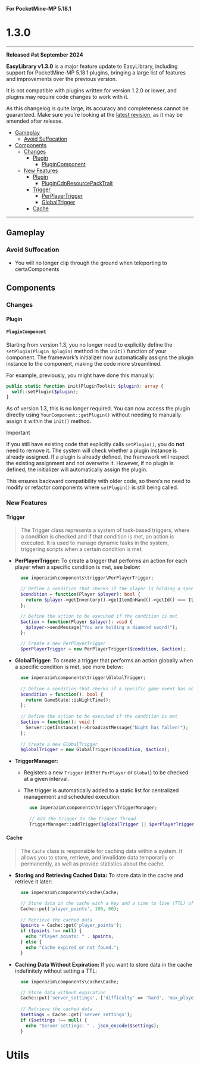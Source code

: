 **For PocketMine-MP 5.18.1**

# 1.3.0
---

**Released #st September 2024**

**EasyLibrary v1.3.0** is a major feature update to EasyLibrary, including support for PocketMine-MP 5.18.1 plugins, bringing a large list of features and improvements over the previous version.

It is not compatible with plugins written for version 1.2.0 or lower, and plugins may require code changes to work with it.

As this changelog is quite large, its accuracy and completeness cannot be guaranteed. Make sure you're looking at the [latest revision](https://github.com/ImperaZim/EasyLibrary/blob/development/changelogs/1.3.md), as it may be amended after release.

* [Gameplay](#gameplay)
  + [Avoid Suffocation](#avoid-suffocation)
* [Components](#components)
  + [Changes](#changes)
    + [Plugin](#plugin)
      - [PluginComponent](#plugincomponent)
  + [New Features](#new-features)
    + [Plugin](#plugin)
      - [PluginCdnResourcePackTrait](#plugincdnresourcepacktrait)
    + [Trigger](#trigger)
      - [PerPlayerTrigger](#perplayertrigger)
      - [GlobalTrigger](#globaltrigger)
    +  [Cache](#cache)
  
---

## Gameplay
### Avoid Suffocation
- You will no longer clip through the ground when teleporting to certaComponents

## Components 
### Changes
#### Plugin
#### `PluginComponent`

Starting from version 1.3, you no longer need to explicitly define the `setPlugin(Plugin $plugin)` method in the `init()` function of your component. The framework’s initializer now automatically assigns the plugin instance to the component, making the code more streamlined.

For example, previously, you might have done this manually:

```php
public static function init(PluginToolkit $plugin): array {
  self::setPlugin($plugin);
}
```

As of version 1.3, this is no longer required. You can now access the plugin directly using `YourComponent::getPlugin()` without needing to manually assign it within the `init()` method.

> [!IMPORTANT] 
> If you still have existing code that explicitly calls `setPlugin()`, you do **not** need to remove it. The system will check whether a plugin instance is already assigned. If a plugin is already defined, the framework will respect the existing assignment and not overwrite it. However, if no plugin is defined, the initializer will automatically assign the plugin.

This ensures backward compatibility with older code, so there’s no need to modify or refactor components where `setPlugin()` is still being called.
### New Features 
#### Trigger 
> The Trigger class represents a system of task-based triggers, where a condition is checked and if that condition is met, an action is executed. It is used to manage dynamic tasks in the system, triggering scripts when a certain condition is met.

- <a id="perplayertrigger"></a>**PerPlayerTrigger:** To create a trigger that performs an action for each player when a specific condition is met, see below:

  ```php 
    use imperazim\components\trigger\PerPlayerTrigger;
  
    // Define a condition that checks if the player is holding a specific item
    $condition = function(Player $player): bool {
      return $player->getInventory()->getItemInHand()->getId() === Item::DIAMOND_SWORD;
    };
  
    // Define the action to be executed if the condition is met
    $action = function(Player $player): void {
      $player->sendMessage("You are holding a diamond sword!");
    };
  
    // Create a new PerPlayerTrigger
    $perPlayerTrigger = new PerPlayerTrigger($condition, $action);
  ```
- <a id="globaltrigger"></a>**GlobalTrigger:** To create a trigger that performs an action globally when a specific condition is met, see more below:

  ```php 
    use imperazim\components\trigger\GlobalTrigger;
    
    // Define a condition that checks if a specific game event has occurred
    $condition = function(): bool {
      return GameState::isNightTime();
    };
    
    // Define the action to be executed if the condition is met
    $action = function(): void {
      Server::getInstance()->broadcastMessage("Night has fallen!");
    };
    
    // Create a new GlobalTrigger
    $globalTrigger = new GlobalTrigger($condition, $action);
  ```
- **TriggerManager:** 
  - Registers a new `Trigger` (either `PerPlayer` or `Global`) to be checked at a given interval.
  - The trigger is automatically added to a static list for centralized management and scheduled execution:

      ```php 
        use imperazim\components\trigger\TriggerManager;
        
        // Add the trigger to the Trigger Thread
        TriggerManager::addTrigger($globalTrigger || $perPlayerTrigger);
      ```
#### Cache 
> The `Cache` class is responsible for caching data within a system. It allows you to store, retrieve, and invalidate data temporarily or permanently, as well as provide statistics about the cache.
- **Storing and Retrieving Cached Data:** To store data in the cache and retrieve it later:

  ```php 
    use imperazim\components\cache\Cache;

    // Store data in the cache with a key and a time to live (TTL) of 60 seconds
    Cache::put('player_points', 100, 60);
    
    // Retrieve the cached data
    $points = Cache::get('player_points');
    if ($points !== null) {
      echo "Player points: " . $points;
    } else {
      echo "Cache expired or not found.";
    }
  ```
- **Caching Data Without Expiration:** If you want to store data in the cache indefinitely without setting a TTL:

  ```php 
    use imperazim\components\cache\Cache;

    // Store data without expiration
    Cache::put('server_settings', ['difficulty' => 'hard', 'max_players' => 50]);
    
    // Retrieve the cached data
    $settings = Cache::get('server_settings');
    if ($settings !== null) {
      echo "Server settings: " . json_encode($settings);
    }
  ```
# Utils